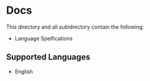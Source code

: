 # Docs
This directory and all subidrectory contain the following:
  * Language Speifications

## Supported Languages
* English
